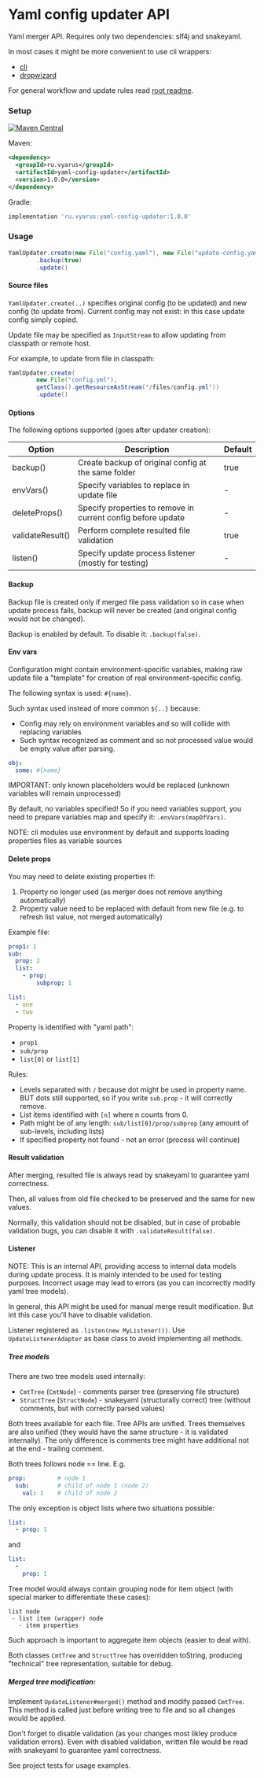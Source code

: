 # Yaml config updater API

Yaml merger API. Requires only two dependencies: slf4j and snakeyaml.

In most cases it might be more convenient to use cli wrappers:

- [cli](../yaml-config-updater-cli)
- [dropwizard](../dropwizard-config-updater)

For general workflow and update rules read [root readme](../).

### Setup

[![Maven Central](https://img.shields.io/maven-central/v/ru.vyarus/yaml-config-updater.svg?style=flat)](https://maven-badges.herokuapp.com/maven-central/ru.vyarus/yaml-config-updater)

Maven:

```xml
<dependency>
  <groupId>ru.vyarus</groupId>
  <artifactId>yaml-config-updater</artifactId>
  <version>1.0.0</version>
</dependency>
```

Gradle:

```groovy
implementation 'ru.vyarus:yaml-config-updater:1.0.0'
```

### Usage

```java
YamlUpdater.create(new File("config.yaml"), new File("update-config.yaml"))
        .backup(true)
        .update()
```

#### Source files

`YamlUpdater.create(..)` specifies original config (to be updated) and new config (to update from).
Current config may not exist: in this case update config simply copied.

Update file may be specified as `InputStream` to allow updating from classpath or remote host.

For example, to update from file in classpath:

```java
YamlUpdater.create(
        new File("config.yml"),
        getClass().getResourceAsStream('/files/config.yml'))
        .update()
```

#### Options

The following options supported (goes after updater creation):

| Option | Description | Default |
|--------|-------------|---------|
| backup()| Create backup of original config at the same folder| true |
| envVars() | Specify variables to replace in update file | - |
| deleteProps() | Specify properties to remove in current config before update | - |
| validateResult() | Perform complete resulted file validation | true |
| listen() | Specify update process listener (mostly for testing) | - |

#### Backup

Backup file is created only if merged file pass validation so in case when update process fails,
backup will never be created (and original config would not be changed).

Backup is enabled by default. To disable it: `.backup(false)`.

#### Env vars

Configuration might contain environment-specific variables, making raw update file
a "template" for creation of real environment-specific config.

The following syntax is used: `#{name}`.

Such syntax used instead of more common `${..}` because:

- Config may rely on environment variables and so will collide with replacing variables
- Such syntax recognized as comment and so not processed value would be empty value after parsing.

```yaml
obj:
  some: #{name}
```

IMPORTANT: only known placeholders would be replaced (unknown variables will remain unprocessed)

By default, no variables specified! So if you need variables support, you need
to prepare variables map and specify it: `.envVars(mapOfVars)`.

NOTE: cli modules use environment by default and supports loading properties 
files as variable sources

#### Delete props

You may need to delete existing properties if:

1. Property no longer used (as merger does not remove anything automatically)
2. Property value need to be replaced with default from new file (e.g. to refresh list value, not merged automatically)

Example file:

```yaml
prop1: 1
sub:
  prop: 2
  list:
    - prop:
        subprop: 1

list:
  - one
  - two
```

Property is identified with "yaml path":

- `prop1` 
- `sub/prop`
- `list[0]` or `list[1]`

Rules:

- Levels separated with `/` because dot might be used in property name. BUT dots still supported, so
    if you write `sub.prop` - it will correctly remove. 
- List items identified with `[n]` where n counts from 0.
- Path might be of any length: `sub/list[0]/prop/subprop` (any amount of sub-levels, including lists)
- If specified property not found - not an error (process will continue)

#### Result validation

After merging, resulted file is always read by snakeyaml to guarantee yaml correctness.

Then, all values from old file checked to be preserved and the same for new values.

Normally, this validation should not be disabled, but in case of probable validation
bugs, you can disable it with `.validateResult(false)`.

#### Listener

NOTE: This is an internal API, providing access to internal data models during
update process. It is mainly intended to be used for testing purposes. Incorrect
usage may lead to errors (as you can incorrectly modify yaml tree models).

In general, this API might be used for manual merge result modification. But int this case
you'll have to disable validation.

Listener registered as `.listen(new MyListener())`. Use `UpdateListenerAdapter` as base class
to avoid implementing all methods.

##### Tree models

There are two tree models used internally:

- `CmtTree` (`CmtNode`) - comments parser tree (preserving file structure)
- `StructTree` (`StructNode`) - snakeyaml (structurally correct) tree (without comments, but with correctly parsed values)

Both trees available for each file. Tree APIs are unified. Trees themselves are also unified (they would have the 
same structure - it is validated internally). The only difference is comments tree might have additional not at the end - trailing comment.

Both trees follows node == line. E.g.

```yaml
prop:         # node 1
  sub:        # child of node 1 (node 2)
    val: 1    # child of node 2
```

The only exception is object lists where two situations possible:

```yaml
list:
  - prop: 1
```

and

```yaml
list:
  -
    prop: 1
```

Tree model would always contain grouping node for item object (with special marker to differentiate these cases):

```
list node
 - list item (wrapper) node
   - item properties
```

Such approach is important to aggregate item objects (easier to deal with).

Both classes `CmtTree` and `StructTree` has overridden toString, producing
"technical" tree representation, suitable for debug.

##### Merged tree modification:

Implement `UpdateListener#merged()` method and modify passed `CmtTree`.
This method is called just before writing tree to file and so all changes
would be applied.

Don't forget to disable validation (as your changes most likley produce validation errors).
Even with disabled validation, written file would be read with snakeyaml to guarantee
yaml correctness.

See project tests for usage examples.
